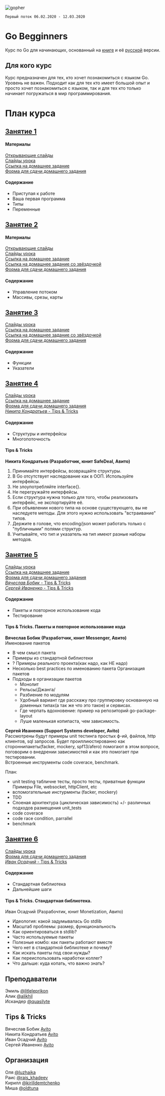![gopher](/img/go_study.jpg "gopher in Innopolis")

`Первый поток 06.02.2020 - 12.03.2020`

# Go Begginners
Курс по Go для начинающих, основанный на [книге](http://golang-book.com/) и её [русской](http://golang-book.ru/) версии.

## Для кого курс
Курс предназначен для тех, кто хочет познакомиться с языком Go. Уровень не важен. Подходит как для тех кто имеет большой опыт и просто хочет познакомиться с языком, так и для тех кто только начинает погружаться в мир программирования.

# План курса

## [Занятие 1](https://www.meetup.com/GDG-Cloud-Innopolis/events/ldbnnrybcdbjb/)
#### Материалы
[Открывающие слайды](https://github.com/GDG-Cloud-Innopolis/Go-begginners/releases/download/v1.0.0/keyword-go.pdf)  
[Слайды урока](https://github.com/GDG-Cloud-Innopolis/Go-begginners/releases/download/v1.0.0/Go.Beginners.Innopolis.pdf)  
[Ссылка на домашнее задание](https://play.golang.org/p/1Jf-y7_Fy8j)  
[Форма для сдачи домашнего задания](https://forms.gle/6ogUHFAfyDrwSJLf8)  
#### Содержание
  * Приступая к работе  
  * Ваша первая программа  
  * Типы  
  * Переменные  

## [Занятие 2](https://www.meetup.com/GDG-Cloud-Innopolis/events/268532521/)
#### Материалы
[Открывающие слайды](https://github.com/GDG-Cloud-Innopolis/Go-begginners/releases/download/v1.1.0/Keyword2.pdf)  
[Слайды урока](https://github.com/GDG-Cloud-Innopolis/Go-begginners/releases/download/v1.1.0/Go.Beginners.Innopolis.2.pdf)  
[Ссылка на домашнее задание](https://play.golang.org/p/UeZfvGzBTUb)  
[Ссылка на домашнее задание со звёздочкой](https://play.golang.org/p/hlwxQM0rHmX)  
[Форма для сдачи домашнего задания](https://forms.gle/T3epCmce9UssFWPo9)  
#### Содержание
  * Управление потоком
  * Массивы, срезы, карты

## [Занятие 3](https://www.meetup.com/GDG-Cloud-Innopolis/events/268773574/)
[Слайды урока](https://github.com/GDG-Cloud-Innopolis/Go-begginners/releases/download/v1.2.0/Go.Beginners.Innopolis.3.pdf)  
[Ссылка на домашнее задание](https://play.golang.org/p/G6YMZMHnotU)  
[Ссылка на домашнее задание со звёздочкой](https://play.golang.org/p/wpefmNMZQWL)  
[Форма для сдачи домашнего задания](https://forms.gle/AcUQ9zH3BPtPoLoN6)  
#### Содержание
  * Функции
  * Указатели

## [Занятие 4](https://www.meetup.com/GDG-Cloud-Innopolis/events/268974970/)
[Слайды урока](https://github.com/GDG-Cloud-Innopolis/Go-begginners/releases/download/v1.3.0/Go.Beginners.Innopolis.4.pdf)   
[Ссылка на домашнее задание](https://play.golang.org/p/QeTIqPp3tbF)  
[Форма для сдачи домашнего задания](https://forms.gle/eA5htEBiQ9AVeCy78)  
[*Никита Кондратьев* - Tips & Tricks](https://github.com/GDG-Cloud-Innopolis/Go-begginners/releases/download/v1.3.0/Tips_Tricks.pdf)  
#### Содержание
  * Структуры и интерфейсы
  * Многопоточность

#### Tips & Tricks
**Никита Кондратьев (Разработчик, юнит SafeDeal, Авито)**

1. Принимайте интерфейсы, возвращайте структуры.
2. В Go отсутствует наследование как в ООП. Используйте интерфейсы.
3. Не злоупотребляйте interface{}.
4. Не перегружайте интерфейсы.
5. Если структура нужна только для того, чтобы реализовать интерфейс, не экспортируйте её.
6. При объявлении нового типа на основе существующего, вы не наследуете методы. Для этого нужно использовать "встраивание" типов.
7. Держите в голове, что encoding/json может работать только с "публичными" полями структур.
8. Учитывайте, что тип и указатель на тип имеют разные наборы методов.

## [Занятие 5](https://www.meetup.com/GDG-Cloud-Innopolis/events/269128333/)
[Слайды урока](https://github.com/GDG-Cloud-Innopolis/Go-begginners/releases/download/v1.4.0/Go.Beginners.Innopolis.5.pdf)   
[Ссылка на домашнее задание](https://play.golang.org/p/_6SP-Dj79fY)  
[Форма для сдачи домашнего задания](https://forms.gle/pYfUzci4FMuPv8pb7)  
[*Вячеслав Бобик* - Tips & Tricks](https://github.com/GDG-Cloud-Innopolis/Go-begginners/releases/download/v1.4.0/package-naming-and-structuring.pdf)  
[*Сергей Иваненко* - Tips & Tricks](https://github.com/GDG-Cloud-Innopolis/Go-begginners/releases/download/v1.4.0/Unit.Go.Tips.and.Trics.pptx.pdf)  

#### Содержание
  * Пакеты и повторное использование кода
  * Тестирование

#### Tips & Tricks. Пакеты и повторное использование кода
**Вячеслав Бобик (Разработчик, юнит Messenger, Авито)**  
Именование пакетов
 - В чем смысл пакета
 - Примеры из стандартной библиотеки
 - ? Примеры реального проекта(как надо, как НЕ надо)
 - Несколько  best practices по именованию пакета
Организация пакетов
 - Подходы в организации пакетов
   - Монолит
   - Рельсы/Джанга/
   - Разбиение по модулям
   - Удобный вариант где расскажу про группировку основанную на доменных типах(а так же что это такое) и сервисах.
   - Где черпать вдохновение: пример на репозиторий go-package-layout
   - Луше маленькая копипаста, чем зависимость.

**Сергей Иваненко (Support Systems developer, Avito)**  
Рассмотрены будут примеры unit тестинга простых ф-ий, файлов, http клиентов, sql запросов. Будет проиллиюстированно как стороннипакеты(facker, mockery, spf13/afero) помогают в этом вопросе, поговорим о внедрении зависимостей и как это помогает при тестировании.  
Встроенные инструменты code coverace, benchmark.

План:
 - unit testing табличне тесты, просто тесты, приватные функции    Примеры File, websocket, httpClient, etc
 - вспомогательные инстурменты (facker, mockery)
 - TDD
 - Слоеная архитектура (циклическая зависимость) +/- различных подходов размещения unit_tests
 - code coverace
 - code race condition, parrallel
 - benchmark

## [Занятие 6](https://www.meetup.com/GDG-Cloud-Innopolis/events/269298234)
[Слайды урока](https://github.com/GDG-Cloud-Innopolis/Go-begginners/releases/download/v1.5.0/Go.Beginners.Innopolis.6.pdf)    
[Форма для сдачи домашнего задания](https://forms.gle/b3vD8FEhc1JKkYJ29)  
[*Иван Осадчий* - Tips & Tricks](https://github.com/GDG-Cloud-Innopolis/Go-begginners/releases/download/v1.5.0/Go.Standard.Library.pdf)  

#### Содержание
  * Стандартная библиотека
  * Дальнейшие шаги

#### Tips & Tricks. Стандартная библиотека.
Иван Осадчий (Разрабочтик, юнит Monetization, Авито)

  - Идеология: какой задумывалась Go stdlib
  - Масштаб проблемы: размер, функциональность
  - Как ориентироваться в stdlib?
  - Часто используемые пакеты
  - Полезные комбо: как пакеты работают вместе
  - Чего нет в стандартной библиотеке и почему?
  - Как искать пакеты под свои нужды?
  - Как переиспользовать наработки коллег?
  - Что дальше: куда копать, что важно знать?

## Преподаватели
Эмиль [@litleleprikon](https://tttttt.me/litleleprikon)  
Алик [@alikhil](https://tttttt.me/alikhil)  
Искандер [@quasilyte](https://tttttt.me/quasilyte)  

## Tips & Tricks
Вячеслав Бобик [Avito](https://tttttt.me/victor3)  
Никита Кондратьев [Avito](https://tttttt.me/nskondratev)  
Иван Осадчий [Avito](https://tttttt.me/ivan_os)  
Сергей Иваненко [Avito](https://tttttt.me/SergeyWh1te)  

## Организация
Оля [@luzhajka](https://tttttt.me/luzhajka)  
Раис [@rais_khadeev](https://tttttt.me/rais_khadeev)  
Кирилл [@kirilldemtchenko](https://tttttt.me/kirilldemtchenko)  
Миша [@oldtuna](https://tttttt.me/oldtuna)
